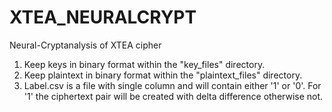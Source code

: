 # XTEA_NEURALCRYPT
Neural-Cryptanalysis of XTEA cipher
1. Keep keys in binary format within the "key_files" directory.
2. Keep plaintext in binary format within the "plaintext_files" directory.
3. Label.csv is a file with single column and will contain either '1' or '0'. For '1' the ciphertext pair will be created with delta difference otherwise not.

